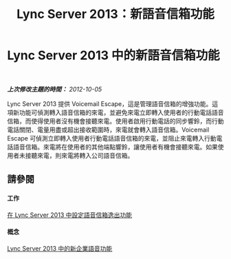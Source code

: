 ﻿---
title: Lync Server 2013：新語音信箱功能
TOCTitle: 新語音信箱功能
ms:assetid: 84d13238-67ef-42cc-801a-2d8147ba3b7f
ms:mtpsurl: https://technet.microsoft.com/zh-tw/library/JJ688117(v=OCS.15)
ms:contentKeyID: 49890150
ms.date: 08/10/2015
mtps_version: v=OCS.15
ms.translationtype: HT
---

# Lync Server 2013 中的新語音信箱功能

 

_**上次修改主題的時間：** 2012-10-05_

Lync Server 2013 提供 Voicemail Escape，這是管理語音信箱的增強功能。這項新功能可偵測轉入語音信箱的來電，並避免來電立即轉入使用者的行動電話語音信箱，而使得使用者沒有機會接聽來電。使用者啟用行動電話的同步響鈴，而行動電話關閉、電量用盡或超出接收範圍時，來電就會轉入語音信箱。Voicemail Escape 可偵測立即轉入使用者行動電話語音信箱的來電，並阻止來電轉入行動電話語音信箱。來電將在使用者的其他端點響鈴，讓使用者有機會接聽來電。如果使用者未接聽來電，則來電將轉入公司語音信箱。

## 請參閱

#### 工作

[在 Lync Server 2013 中設定語音信箱逸出功能](lync-server-2013-configuring-voice-mail-escape.md)  

#### 概念

[Lync Server 2013 中的新企業語音功能](lync-server-2013-new-enterprise-voice-features.md)

